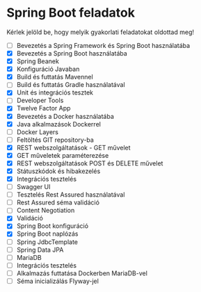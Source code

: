 # Spring Boot feladatok

Kérlek jelöld be, hogy melyik gyakorlati feladatokat oldottad meg!

* [ ] Bevezetés a Spring Framework és Spring Boot használatába
* [x] Bevezetés a Spring Boot használatába
* [x] Spring Beanek
* [x] Konfiguráció Javaban
* [x] Build és futtatás Mavennel
* [ ] Build és futtatás Gradle használatával
* [x] Unit és integrációs tesztek
* [ ] Developer Tools
* [x] Twelve Factor App
* [x] Bevezetés a Docker használatába
* [x] Java alkalmazások Dockerrel
* [ ] Docker Layers
* [ ] Feltöltés GIT repository-ba
* [x] REST webszolgáltatások - GET művelet
* [x] GET műveletek paraméterezése
* [x] REST webszolgáltatások POST és DELETE művelet
* [x] Státuszkódok és hibakezelés
* [x] Integrációs tesztelés
* [ ] Swagger UI
* [ ] Tesztelés Rest Assured használatával
* [ ] Rest Assured séma validáció
* [ ] Content Negotiation
* [x] Validáció
* [x] Spring Boot konfiguráció
* [x] Spring Boot naplózás
* [ ] Spring JdbcTemplate
* [ ] Spring Data JPA
* [ ] MariaDB
* [ ] Integrációs tesztelés
* [ ] Alkalmazás futtatása Dockerben MariaDB-vel
* [ ] Séma inicializálás Flyway-jel